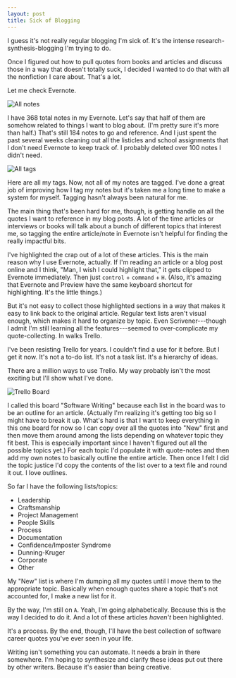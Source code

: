 ```yaml
---
layout: post
title: Sick of Blogging
---
```


I guess it's not really regular blogging I'm sick of. It's the intense research-synthesis-blogging I'm trying to do.

Once I figured out how to pull quotes from books and articles and discuss those in a way that doesn't totally suck, I decided I wanted to do that with all the nonfiction I care about. That's a lot.
  
Let me check Evernote.

![All notes](http://i.imgur.com/RexKtZO.png)

I have 368 total notes in my Evernote. Let's say that half of them are somehow related to things I want to blog about. (I'm pretty sure it's more than half.) That's still 184 notes to go and reference. And I just spent the past several weeks cleaning out all the listicles and school assignments that I don't need Evernote to keep track of. I probably deleted over 100 notes I didn't need.

![All tags](http://i.imgur.com/Kt4trh2.png)

Here are all my tags. Now, not all of my notes are tagged. I've done a great job of improving how I tag my notes but it's taken me a long time to make a system for myself. Tagging hasn't always been natural for me.

The main thing that's been hard for me, though, is getting handle on all the quotes I want to reference in my blog posts. A lot of the time articles or interviews or books will talk about a bunch of different topics that interest me, so tagging the entire article/note in Evernote isn't helpful for finding the really impactful bits.

I've highlighted the crap out of a lot of these articles. This is the main reason why I use Evernote, actually. If I'm reading an article or a blog post online and I think, "Man, I wish I could highlight that," it gets clipped to Evernote immediately. Then just `control` + `command` + `H`. (Also, it's amazing that Evernote and Preview have the same keyboard shortcut for highlighting. It's the little things.)

But it's not easy to collect those highlighted sections in a way that makes it easy to link back to the original article. Regular text lists aren't visual enough, which makes it hard to organize by topic. Even Scrivener---though I admit I'm still learning all the features---seemed to over-complicate my quote-collecting. In walks Trello.

I've been resisting Trello for years. I couldn't find a use for it before. But I get it now. It's not a to-do list. It's not a task list. It's a hierarchy of ideas.

There are a million ways to use Trello. My way probably isn't the most exciting but I'll show what I've done. 

![Trello Board](https://i.imgur.com/equrEFm.png)

I called this board "Software Writing" because each list in the board was to be an outline for an article. (Actually I'm realizing it's getting too big so I might have to break it up. What's hard is that I want to keep everything in this one board for now so I can copy over all the quotes into "New" first and then move them around among the lists depending on whatever topic they fit best. This is especially important since I haven't figured out all the possible topics yet.) For each topic I'd populate it with quote-notes and then add my own notes to basically outline the entire article. Then once I felt I did the topic justice I'd copy the contents of the list over to a text file and round it out. I love outlines.

So far I have the following lists/topics:

- Leadership
- Craftsmanship
- Project Management
- People Skills
- Process
- Documentation
- Confidence/Imposter Syndrome
- Dunning-Kruger
- Corporate
- Other

My "New" list is where I'm dumping all my quotes until I move them to the appropriate topic. Basically when enough quotes share a topic that's not accounted for, I make a new list for it.

By the way, I'm still on `A`. Yeah, I'm going alphabetically. Because this is the way I decided to do it. And a lot of these articles *haven't* been highlighted.
  
It's a process. By the end, though, I'll have the best collection of software career quotes you've ever seen in your life.

Writing isn't something you can automate. It needs a brain in there somewhere. I'm hoping to synthesize and clarify these ideas put out there by other writers. Because it's easier than being creative.